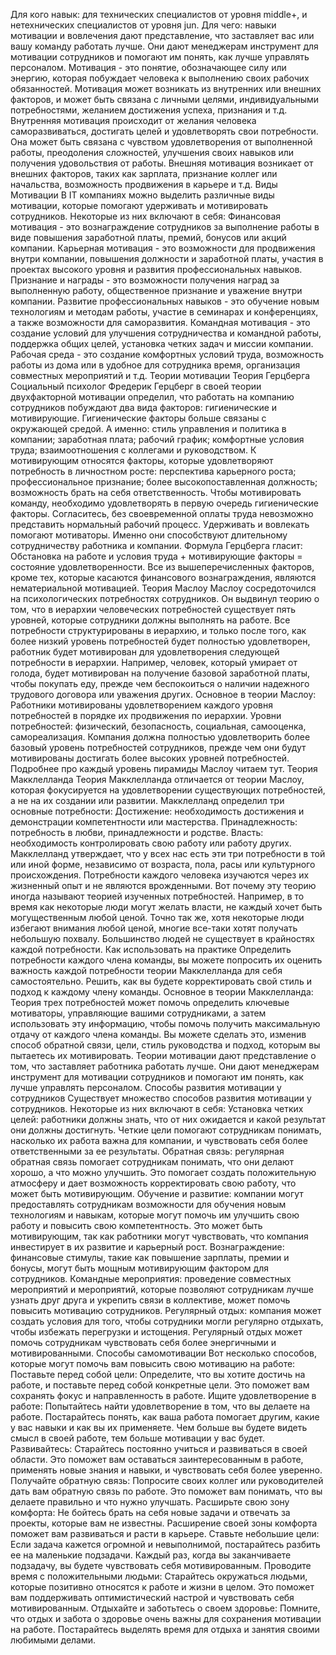 


Для кого навык: для технических специалистов от уровня middle+, и нетехнических специалистов от уровня jun.
Для чего: навыки мотивации и вовлечения дают представление, что заставляет вас или вашу команду работать лучше. Они дают менеджерам инструмент для мотивации сотрудников и помогают им понять, как лучше управлять персоналом.
Мотивация - это понятие, обозначающее силу или энергию, которая побуждает человека к выполнению своих рабочих обязанностей. Мотивация может возникать из внутренних или внешних факторов, и может быть связана с личными целями, индивидуальными потребностями, желанием достижения успеха, признания и т.д.
Внутренняя мотивация происходит от желания человека саморазвиваться, достигать целей и удовлетворять свои потребности. Она может быть связана с чувством удовлетворения от выполненной работы, преодоления сложностей, улучшения своих навыков или получения удовольствия от работы.
Внешняя мотивация возникает от внешних факторов, таких как зарплата, признание коллег или начальства, возможность продвижения в карьере и т.д.
Виды Мотивации
В IT компаниях можно выделить различные виды мотивации, которые помогают удерживать и мотивировать сотрудников. Некоторые из них включают в себя:
Финансовая мотивация - это вознаграждение сотрудников за выполнение работы в виде повышения заработной платы, премий, бонусов или акций компании.
Карьерная мотивация - это возможности для продвижения внутри компании, повышения должности и заработной платы, участия в проектах высокого уровня и развития профессиональных навыков.
Признание и награды - это возможности получения наград за выполненную работу, общественное признание и уважение внутри компании.
Развитие профессиональных навыков - это обучение новым технологиям и методам работы, участие в семинарах и конференциях, а также возможности для саморазвития.
Командная мотивация - это создание условий для улучшения сотрудничества и командной работы, поддержка общих целей, установка четких задач и миссии компании.
Рабочая среда - это создание комфортных условий труда, возможность работы из дома или в удобное для сотрудника время, организация совместных мероприятий и т.д.
Теории мотивации
Теория Герцберга
Социальный психолог Фредерик Герцберг в своей теории двухфакторной мотивации определил, что работать на компанию сотрудников побуждают два вида факторов: гигиенические и мотивирующие.
Гигиенические факторы больше связаны с окружающей средой. А именно:
стиль управления и политика в компании;
заработная плата;
рабочий график;
комфортные условия труда;
взаимоотношения с коллегами и руководством.
К мотивирующим относятся факторы, которые удовлетворяют потребность в личностном росте:
перспектива карьерного роста;
профессиональное признание;
более высокопоставленная должность;
возможность брать на себя ответственность.
Чтобы мотивировать команду, необходимо удовлетворять в первую очередь гигиенические факторы. Согласитесь, без своевременной оплаты труда невозможно представить нормальный рабочий процесс. Удерживать и вовлекать помогают мотиваторы. Именно они способствуют длительному сотрудничеству работника и компании.
Формула Герцберга гласит:
Обстановка на работе и условия труда + мотивирующие факторы = состояние удовлетворенности.
Все из вышеперечисленных факторов, кроме тех, которые касаются финансового вознаграждения, являются нематериальной мотивацией.
Теория Маслоу
Маслоу сосредоточился на психологических потребностях сотрудников. Он выдвинул теорию о том, что в иерархии человеческих потребностей существует пять уровней, которые сотрудники должны выполнять на работе.
Все потребности структурированы в иерархию, и только после того, как более низкий уровень потребностей будет полностью удовлетворен, работник будет мотивирован для удовлетворения следующей потребности в иерархии. Например, человек, который умирает от голода, будет мотивирован на получение базовой заработной платы, чтобы покупать еду, прежде чем беспокоиться о наличии надежного трудового договора или уважения других.
Основное в теории Маслоу:
Работники мотивированы удовлетворением каждого уровня потребностей в порядке их продвижения по иерархии.
Уровни потребностей: физический, безопасность, социальная, самооценка, самореализация.
Компания должна полностью удовлетворить более базовый уровень потребностей сотрудников, прежде чем они будут мотивированы достигать более высоких уровней потребностей.
Подробнее про каждый уровень пирамиды Маслоу читаем тут.
Теория Макклелланда
Теория Макклелланда отличается от теории Маслоу, которая фокусируется на удовлетворении существующих потребностей, а не на их создании или развитии.
Макклелланд определил три основные потребности:
Достижение: необходимость достижения и демонстрации компетентности или мастерства.
Принадлежность: потребность в любви, принадлежности и родстве.
Власть: необходимость контролировать свою работу или работу других.
Макклелланд утверждает, что у всех нас есть эти три потребности в той или иной форме, независимо от возраста, пола, расы или культурного происхождения. Потребности каждого человека изучаются через их жизненный опыт и не являются врожденными. Вот почему эту теорию иногда называют теорией изученных потребностей.
Например, в то время как некоторые люди могут желать власти, не каждый хочет быть могущественным любой ценой. Точно так же, хотя некоторые люди избегают внимания любой ценой, многие все-таки хотят получать небольшую похвалу. Большинство людей не существует в крайностях каждой потребности.
Как использовать на практике
Определить потребности каждого члена команды, вы можете попросить их оценить важность каждой потребности теории Макклелланда для себя самостоятельно.
Решить, как вы будете корректировать свой стиль и подход к каждому члену команды.
Основное в теории Макклелланда:
Теория трех потребностей может помочь определить ключевые мотиваторы, управляющие вашими сотрудниками, а затем использовать эту информацию, чтобы помочь получить максимальную отдачу от каждого члена команды.
Вы можете сделать это, изменив способ обратной связи, цели, стиль руководства и подход, которым вы пытаетесь их мотивировать.
Теории мотивации дают представление о том, что заставляет работника работать лучше. Они дают менеджерам инструмент для мотивации сотрудников и помогают им понять, как лучше управлять персоналом.
Способы развития мотивации у сотрудников
Существует множество способов развития мотивации у сотрудников. Некоторые из них включают в себя:
Установка четких целей: работники должны знать, что от них ожидается и какой результат они должны достигнуть. Четкие цели помогают сотрудникам понимать, насколько их работа важна для компании, и чувствовать себя более ответственными за ее результаты.
Обратная связь: регулярная обратная связь помогает сотрудникам понимать, что они делают хорошо, а что можно улучшить. Это помогает создать положительную атмосферу и дает возможность корректировать свою работу, что может быть мотивирующим.
Обучение и развитие: компании могут предоставлять сотрудникам возможности для обучения новым технологиям и навыкам, которые могут помочь им улучшить свою работу и повысить свою компетентность. Это может быть мотивирующим, так как работники могут чувствовать, что компания инвестирует в их развитие и карьерный рост.
Вознаграждение: финансовые стимулы, такие как повышение зарплаты, премии и бонусы, могут быть мощным мотивирующим фактором для сотрудников.
Командные мероприятия: проведение совместных мероприятий и мероприятий, которые позволяют сотрудникам лучше узнать друг друга и укрепить связи в коллективе, может помочь повысить мотивацию сотрудников.
Регулярный отдых: компания может создать условия для того, чтобы сотрудники могли регулярно отдыхать, чтобы избежать перегрузки и истощения. Регулярный отдых может помочь сотрудникам чувствовать себя более энергичными и мотивированными.
Способы самомотивации
Вот несколько способов, которые могут помочь вам повысить свою мотивацию на работе:
Поставьте перед собой цели: Определите, что вы хотите достичь на работе, и поставьте перед собой конкретные цели. Это поможет вам сохранять фокус и направленность в работе.
Ищите удовлетворение в работе: Попытайтесь найти удовлетворение в том, что вы делаете на работе. Постарайтесь понять, как ваша работа помогает другим, какие у вас навыки и как вы их применяете. Чем больше вы будете видеть смысл в своей работе, тем больше мотивации у вас будет.
Развивайтесь: Старайтесь постоянно учиться и развиваться в своей области. Это поможет вам оставаться заинтересованным в работе, применять новые знания и навыки, и чувствовать себя более уверенно.
Получайте обратную связь: Попросите своих коллег или руководителей дать вам обратную связь по работе. Это поможет вам понимать, что вы делаете правильно и что нужно улучшать.
Расширьте свою зону комфорта: Не бойтесь брать на себя новые задачи и отвечать за проекты, которые вам не известны. Расширение своей зоны комфорта поможет вам развиваться и расти в карьере.
Ставьте небольшие цели: Если задача кажется огромной и невыполнимой, постарайтесь разбить ее на маленькие подзадачи. Каждый раз, когда вы заканчиваете подзадачу, вы будете чувствовать себя мотивированным.
Проводите время с положительными людьми: Старайтесь окружаться людьми, которые позитивно относятся к работе и жизни в целом. Это поможет вам поддерживать оптимистический настрой и чувствовать себя мотивированным.
Отдыхайте и заботьтесь о своем здоровье: Помните, что отдых и забота о здоровье очень важны для сохранения мотивации на работе. Постарайтесь выделять время для отдыха и занятия своими любимыми делами.

